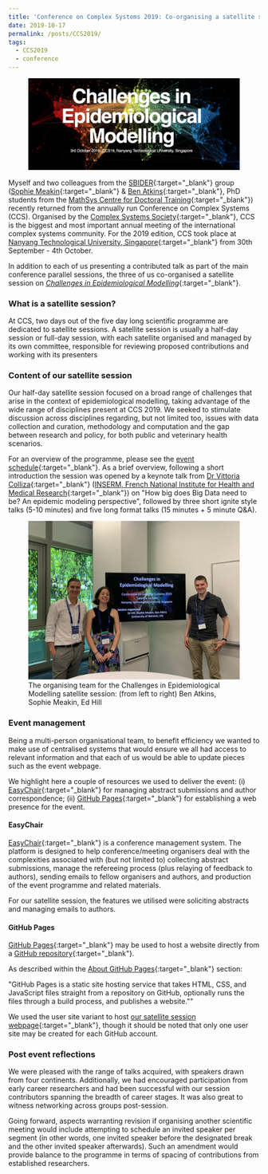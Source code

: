 ```yaml
---
title: 'Conference on Complex Systems 2019: Co-organising a satellite session'
date: 2019-10-17
permalink: /posts/CCS2019/
tags:
  - CCS2019
  - conference
---
```


[SBIDER_Web]: https://warwick.ac.uk/fac/cross_fac/zeeman_institute/
[SophiePage]: https://warwick.ac.uk/fac/sci/mathsys/people/students/2015intake/meakin/
[BenPage]: https://warwick.ac.uk/fac/sci/mathsys/people/students/2015intake/atkins/
[MathSys_Web]: https://warwick.ac.uk/fac/sci/mathsys/


[CCS2019_Web]: http://event.ntu.edu.sg/ccs2019/Pages/Home.aspx
[ComplexSysSociety_Web]: https://cssociety.org/home
[NTU_Web]:  http://www.ntu.edu.sg/Pages/home.aspx
[CEM_Web]: https://cem-ccs19.github.io
[CEMschedule_Web]: https://cem-ccs19.github.io/#schedule

[VittoriaPage]: https://www.epicx-lab.com/vittoria-colizza.html
[INSERM_Web]: https://www.inserm.fr/en

[EasyChairLink]: https://easychair.org/overview
[GitHubPagesLink]: https://pages.github.com
[GitHubReposLink]: https://github.com
[GitHubHelpLink]: https://help.github.com/en/articles/about-github-pages
[GitHubPages_CEMLink]:  https://github.com/cem-ccs19/cem-ccs19.github.io

<figure>
  <img src="/images/CCS2019/featured.png" alt=""/>
</figure>

Myself and two colleagues from the [SBIDER][SBIDER_Web]{:target="_blank"} group ([Sophie Meakin][SophiePage]{:target="_blank"} & [Ben Atkins][BenPage]{:target="_blank"}, PhD students from the [MathSys Centre for Doctoral Training][MathSys_Web]{:target="_blank"}) recently returned from the annually run Conference on Complex Systems (CCS). Organised by the [Complex Systems Society][ComplexSysSociety_Web]{:target="_blank"}, CCS is the biggest and most important annual meeting of the international complex systems community. For the 2019 edition, CCS took place at [Nanyang Technological University, Singapore][NTU_Web]{:target="_blank"} from 30th September - 4th October.

In addition to each of us presenting a contributed talk as part of the main conference parallel sessions, the three of us co-organised a satellite session on [*Challenges in Epidemiological Modelling*][CEM_Web]{:target="_blank"}.

### What is a satellite session?

At CCS, two days out of the five day long scientific programme are dedicated to satellite sessions. A satellite session is usually a half-day session or full-day session, with each satellite organised and managed by its own committee, responsible for reviewing proposed contributions and working with its presenters

### Content of our satellite session

Our half-day satellite session focused on a broad range of challenges that arise in the context of epidemiological modelling, taking advantage of the wide range of disciplines present at CCS 2019. We seeked to stimulate discussion across disciplines regarding, but not limited too, issues with data collection and curation, methodology and computation and the gap between research and policy, for both public and veterinary health scenarios.

For an overview of the programme, please see the [event schedule][CEMschedule_Web]{:target="_blank"}. As a brief overview, following a short introduction the session was opened by a keynote talk from [Dr Vittoria Colliza][VittoriaPage]{:target="_blank"} ([INSERM, French National Institute for Health and Medical Research][INSERM_Web]{:target="_blank"}) on "How big does Big Data need to be? An epidemic modeling perspective", followed by three short ignite style talks (5-10 minutes) and five long format talks (15 minutes + 5 minute Q&A).

<figure>
  <img src="/images/CCS2019/CEMteam.jpg" alt="CEM satellite session team photo"/>
      <figcaption> The organising team for the Challenges in Epidemiological Modelling satellite session: (from left to right) Ben Atkins, Sophie Meakin, Ed Hill </figcaption>
</figure>


### Event management

Being a multi-person organisational team, to benefit efficiency we wanted to make use of centralised systems that would ensure we all had access to relevant information and that each of us would be able to update pieces such as the event webpage.

We highlight here a couple of resources we used to deliver the event: (i) [EasyChair][EasyChairLink]{:target="_blank"} for managing abstract submissions and author correspondence; (ii) [GitHub Pages][GitHubPagesLink]{:target="_blank"} for establishing a web presence for the event.

#### EasyChair
[EasyChair][EasyChairLink]{:target="_blank"} is a conference management system. The platform is designed to help conference/meeting organisers deal with the complexities associated with (but not limited to) collecting abstract submissions, manage the refereeing process (plus relaying of feedback to authors), sending emails to fellow organisers and authors, and production of the event programme and related materials.

For our satellite session, the features we utilised were soliciting abstracts and managing emails to authors.

#### GitHub Pages
[GitHub Pages][GitHubPagesLink]{:target="_blank"} may be used to host a website directly from a [GitHub repository][GitHubReposLink]{:target="_blank"}.

As described within the [About GitHub Pages][GitHubHelpLink]{:target="_blank"} section:

"GitHub Pages is a static site hosting service that takes HTML, CSS, and JavaScript files straight from a repository on GitHub, optionally runs the files through a build process, and publishes a website.""

We used the user site variant to host [our satellite session webpage][CEM_Web]{:target="_blank"}, though it should be noted that only one user site may be created for each GitHub account.

### Post event reflections
We were pleased with the range of talks acquired, with speakers drawn from four continents. Additionally, we had encouraged participation from early career researchers and had been successful with our session contributors spanning the breadth of career stages.  It was also great to witness networking across groups post-session.

Going forward, aspects warranting revision if organising another scientific meeting would include attempting to schedule an invited speaker per segment (in other words, one invited speaker before the designated break and the other invited speaker afterwards). Such an amendment would provide balance to the programme in terms of spacing of contributions from established researchers.
